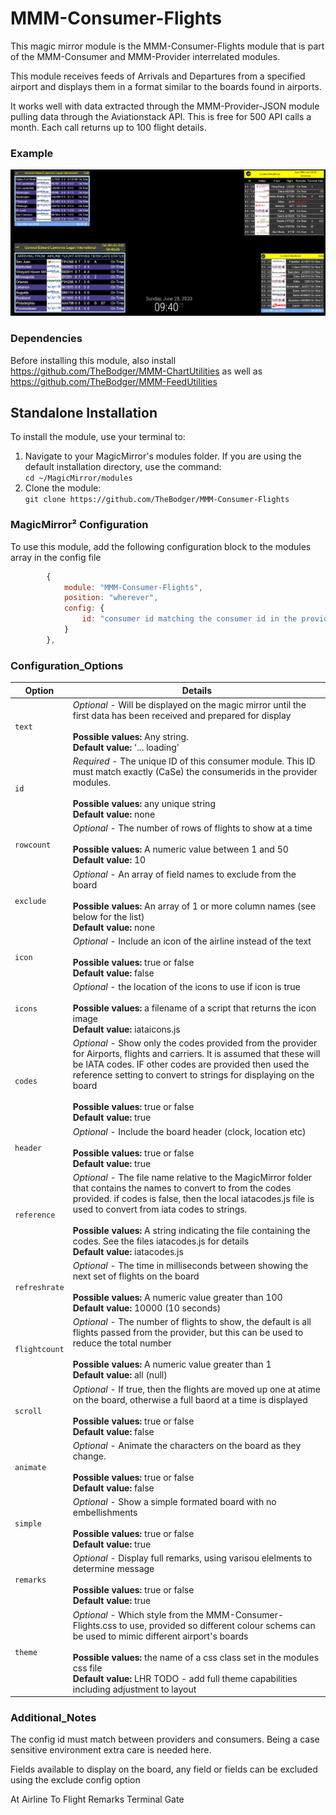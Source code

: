 # MMM-Consumer-Flights

This magic mirror module is the MMM-Consumer-Flights module that is part of the MMM-Consumer and MMM-Provider interrelated modules.

This module receives feeds of Arrivals and Departures from a specified airport and displays them in a format similar to the boards found in airports.

It works well with data extracted through the MMM-Provider-JSON module pulling data through the Aviationstack API. This is free for 500 API calls a month. Each call returns up to 100 flight details.



### Example
![Example of MMM-ChartDisplay output](images/screenshot.png?raw=true "Example screenshot")



### Dependencies

Before installing this module, also install https://github.com/TheBodger/MMM-ChartUtilities as well as https://github.com/TheBodger/MMM-FeedUtilities 

## Standalone Installation
To install the module, use your terminal to:
1. Navigate to your MagicMirror's modules folder. If you are using the default installation directory, use the command:<br />`cd ~/MagicMirror/modules`
2. Clone the module:<br />`git clone https://github.com/TheBodger/MMM-Consumer-Flights`

### MagicMirror² Configuration

To use this module, add the following configuration block to the modules array in the config file

```js
		{
			module: "MMM-Consumer-Flights",
			position: "wherever",
			config: {
				id: "consumer id matching the consumer id in the provider",
			}
		},

```

### Configuration_Options


| Option                  | Details
|------------------------ |--------------
| `text`                | *Optional* - Will be displayed on the magic mirror until the first data has been received and prepared for display <br><br> **Possible values:** Any string.<br> **Default value:** '... loading'
| `id`         | *Required* - The unique ID of this consumer module. This ID must match exactly (CaSe) the consumerids in the provider modules. <br><br> **Possible values:** any unique string<br> **Default value:** none
| `rowcount`            |*Optional* - The number of rows of flights to show at a time<br><br> **Possible values:** A numeric value between 1 and 50 <br> **Default value:** 10
| `exclude`            |*Optional* - An array of field names to exclude from the board<br><br> **Possible values:** An array of 1 or more column names (see below for the list)<br> **Default value:** none
| `icon`            |*Optional* - Include an icon of the airline instead of the text<br><br> **Possible values:** true or false<br> **Default value:** false
| `icons`  |*Optional*  - the location of the icons to use if icon is true <br><br> **Possible values:** a filename of a script that returns the icon image<br> **Default value:** iataicons.js
| `codes`            |*Optional* - Show only the codes provided from the provider for Airports, flights and carriers. It is assumed that these will be IATA codes. IF other codes are provided then used the reference setting to convert to strings for displaying on the board<br><br> **Possible values:** true or false<br> **Default value:** true
| `header`            |*Optional* - Include the board header (clock, location etc)<br><br> **Possible values:** true or false<br> **Default value:** true
| `reference`            |*Optional* - The file name relative to the MagicMirror folder that contains the names to convert to from the codes provided. if codes is false, then the local iatacodes.js file is used to convert from iata codes to strings. <br><br> **Possible values:** A string indicating the file containing the codes. See the files iatacodes.js for details<br> **Default value:** iatacodes.js
| `refreshrate`            |*Optional* - The time in milliseconds between showing the next set of flights on the board<br><br> **Possible values:** A numeric value greater than 100  <br> **Default value:** 10000 (10 seconds)
| `flightcount`            |*Optional* - The number of flights to show, the default is all flights passed from the provider, but this can be used to reduce the total number<br><br> **Possible values:** A numeric value greater than 1<br> **Default value:** all (null)
| `scroll`            |*Optional* - If true, then the flights are moved up one at atime on the board, otherwise a full baord at a time is displayed<br><br> **Possible values:** true or false<br> **Default value:** false
| `animate`            |*Optional* - Animate the characters on the board as they change.<br><br> **Possible values:** true or false<br> **Default value:** false
| `simple`            |*Optional* - Show a simple formated board with no embellishments<br><br> **Possible values:** true or false<br> **Default value:** true
| `remarks`            |*Optional* - Display full remarks, using varisou elelments to determine message<br><br> **Possible values:** true or false<br> **Default value:** true
| `theme`            |*Optional* - Which style from the MMM-Consumer-Flights.css to use, provided so different colour schems can be used to mimic different airport's boards<br><br> **Possible values:** the name of a css class set in the modules css file<br> **Default value:** LHR TODO - add full theme capabilities including adjustment to layout

### Additional_Notes

The config id must match between providers and consumers. Being a case sensitive environment extra care is needed here.<BR>

Fields available to display on the board, any field or fields can be excluded using the exclude config option

At
Airline
To
Flight
Remarks
Terminal
Gate





